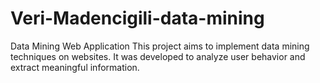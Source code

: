 # Veri-Madencigili-data-mining
Data Mining Web Application This project aims to implement data mining techniques on websites. It was developed to analyze user behavior and extract meaningful information.
